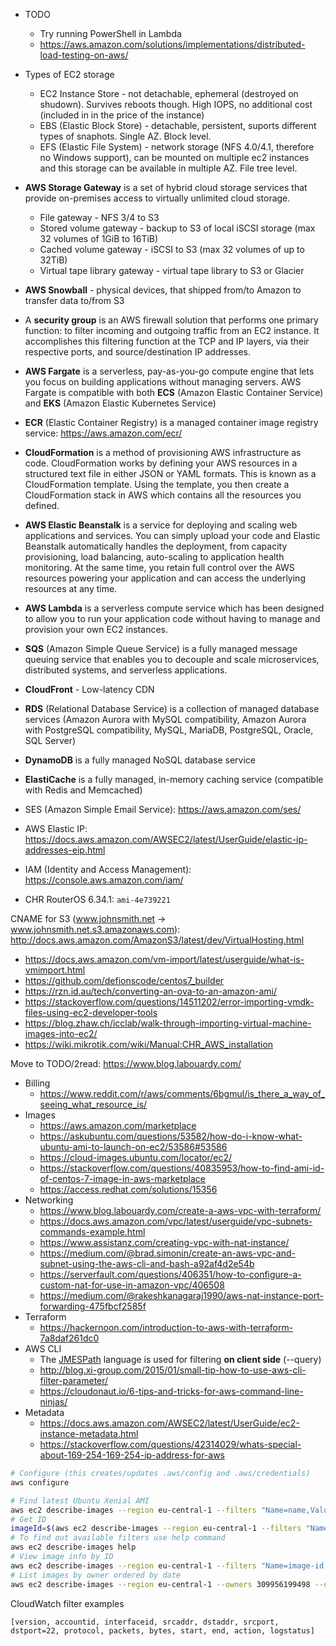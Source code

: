* TODO
    * Try running PowerShell in Lambda
    * https://aws.amazon.com/solutions/implementations/distributed-load-testing-on-aws/
* Types of EC2 storage
    * EC2 Instance Store - not detachable, ephemeral (destroyed on shudown). Survives reboots though. High IOPS, no additional cost (included in in the price of the instance)
    * EBS (Elastic Block Store) - detachable, persistent, suports different types of snaphots. Single AZ. Block level.
    * EFS (Elastic File System)  - network storage (NFS 4.0/4.1, therefore no Windows support), can be mounted on multiple ec2 instances and this storage can be available in multiple AZ. File tree level.
* **AWS Storage Gateway** is a set of hybrid cloud storage services that provide on-premises access to virtually unlimited cloud storage.
    * File gateway - NFS 3/4 to S3
    * Stored volume gateway - backup to S3 of local iSCSI storage (max 32 volumes of 1GiB to 16TiB)
    * Cached volume gateway - iSCSI to S3 (max 32 volumes of up to 32TiB)
    * Virtual tape library gateway - virtual tape library to S3 or Glacier
* **AWS Snowball** - physical devices, that shipped from/to Amazon to transfer data to/from S3
* A **security group** is an AWS firewall solution that performs one primary function: to filter incoming and outgoing traffic from an EC2 instance. It accomplishes this filtering function at the TCP and IP layers, via their respective ports, and source/destination IP addresses.
* **AWS Fargate** is a serverless, pay-as-you-go compute engine that lets you focus on building applications without managing servers. AWS Fargate is compatible with both **ECS** (Amazon Elastic Container Service) and **EKS** (Amazon Elastic Kubernetes Service)
* **ECR** (Elastic Container Registry) is a managed container image registry service: https://aws.amazon.com/ecr/ 
* **CloudFormation** is a method of provisioning AWS infrastructure as code. CloudFormation works by defining your AWS resources in a structured text file in either JSON or YAML formats. This is known as a CloudFormation template. Using the template, you then create a CloudFormation stack in AWS which contains all the resources you defined.
* **AWS Elastic Beanstalk** is a service for deploying and scaling web applications and services. You can simply upload your code and Elastic Beanstalk automatically handles the deployment, from capacity provisioning, load balancing, auto-scaling to application health monitoring. At the same time, you retain full control over the AWS resources powering your application and can access the underlying resources at any time.
* **AWS Lambda** is a serverless compute service which has been designed to allow you to run your application code without having to manage and provision your own EC2 instances.
* **SQS** (Amazon Simple Queue Service) is a fully managed message queuing service that enables you to decouple and scale microservices, distributed systems, and serverless applications.
* **CloudFront** - Low-latency CDN
* **RDS** (Relational Database Service) is a collection of managed database services (Amazon Aurora with MySQL compatibility, Amazon Aurora with PostgreSQL compatibility, MySQL, MariaDB, PostgreSQL, Oracle, SQL Server)
* **DynamoDB** is a fully managed NoSQL database service
* **ElastiCache** is a fully managed, in-memory caching service (compatible with Redis and Memcached)
* SES (Amazon Simple Email Service): https://aws.amazon.com/ses/
* AWS Elastic IP: https://docs.aws.amazon.com/AWSEC2/latest/UserGuide/elastic-ip-addresses-eip.html
* IAM (Identity and Access Management): https://console.aws.amazon.com/iam/

* CHR RouterOS 6.34.1: `ami-4e739221`

CNAME for S3 (www.johnsmith.net -> www.johnsmith.net.s3.amazonaws.com): http://docs.aws.amazon.com/AmazonS3/latest/dev/VirtualHosting.html

* https://docs.aws.amazon.com/vm-import/latest/userguide/what-is-vmimport.html
* https://github.com/defionscode/centos7_builder
* https://rzn.id.au/tech/converting-an-ova-to-an-amazon-ami/
* https://stackoverflow.com/questions/14511202/error-importing-vmdk-files-using-ec2-developer-tools
* https://blog.zhaw.ch/icclab/walk-through-importing-virtual-machine-images-into-ec2/
* https://wiki.mikrotik.com/wiki/Manual:CHR_AWS_installation

Move to TODO/2read: https://www.blog.labouardy.com/

* Billing
    * https://www.reddit.com/r/aws/comments/6bgmul/is_there_a_way_of_seeing_what_resource_is/
* Images
    * https://aws.amazon.com/marketplace
    * https://askubuntu.com/questions/53582/how-do-i-know-what-ubuntu-ami-to-launch-on-ec2/53586#53586
    * https://cloud-images.ubuntu.com/locator/ec2/
    * https://stackoverflow.com/questions/40835953/how-to-find-ami-id-of-centos-7-image-in-aws-marketplace
    * https://access.redhat.com/solutions/15356
* Networking
    * https://www.blog.labouardy.com/create-a-aws-vpc-with-terraform/
    * https://docs.aws.amazon.com/vpc/latest/userguide/vpc-subnets-commands-example.html
    * https://www.assistanz.com/creating-vpc-with-nat-instance/
    * https://medium.com/@brad.simonin/create-an-aws-vpc-and-subnet-using-the-aws-cli-and-bash-a92af4d2e54b
    * https://serverfault.com/questions/406351/how-to-configure-a-custom-nat-for-use-in-amazon-vpc/406508
    * https://medium.com/@rakeshkanagaraj1990/aws-nat-instance-port-forwarding-475fbcf2585f
* Terraform
    * https://hackernoon.com/introduction-to-aws-with-terraform-7a8daf261dc0
* AWS CLI
    * The [JMESPath](http://jmespath.org/) language is used for filtering **on client side** (--query)
    * http://blog.xi-group.com/2015/01/small-tip-how-to-use-aws-cli-filter-parameter/
    * https://cloudonaut.io/6-tips-and-tricks-for-aws-command-line-ninjas/
* Metadata
    * https://docs.aws.amazon.com/AWSEC2/latest/UserGuide/ec2-instance-metadata.html
    * https://stackoverflow.com/questions/42314029/whats-special-about-169-254-169-254-ip-address-for-aws
    
```bash
# Configure (this creates/updates .aws/config and .aws/credentials)
aws configure

# Find latest Ubuntu Xenial AMI
aws ec2 describe-images --region eu-central-1 --filters "Name=name,Values=ubuntu/images/hvm-ssd/ubuntu-xenial*" --query "sort_by(Images, &CreationDate)[-1].[ImageId,Name]" --output text
# Get ID
imageId=$(aws ec2 describe-images --region eu-central-1 --filters "Name=name,Values=ubuntu/images/hvm-ssd/ubuntu-xenial*" --query "sort_by(Images, &CreationDate)[-1].ImageId" --output text)
# To find out available filters use help command
aws ec2 describe-images help
# View image info by ID
aws ec2 describe-images --region eu-central-1 --filters "Name=image-id,Values=ami-09de4a4c670389e4b" --query "Images[*].[ImageId,Name,OwnerId]" --output text
# List images by owner ordered by date
aws ec2 describe-images --region eu-central-1 --owners 309956199498 --query "sort_by(Images, &CreationDate)[*].[ImageId,Name,CreationDate]" --output text
```
CloudWatch filter examples
```
[version, accountid, interfaceid, srcaddr, dstaddr, srcport, dstport=22, protocol, packets, bytes, start, end, action, logstatus]
```
